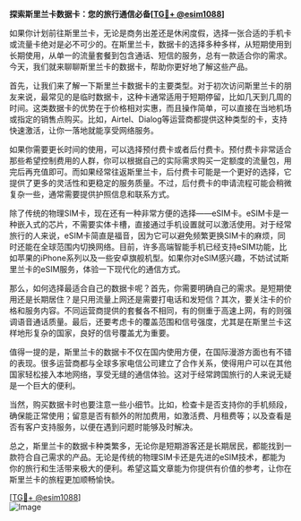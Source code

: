 **探索斯里兰卡数据卡：您的旅行通信必备[[TG💪+ @esim1088](https://t.me/s/esim1088)]**

如果你计划前往斯里兰卡，无论是商务出差还是休闲度假，选择一张合适的手机卡或流量卡绝对是必不可少的。在斯里兰卡，数据卡的选择多种多样，从短期使用到长期使用，从单一的流量套餐到包含通话、短信的服务，总有一款适合你的需求。今天，我们就来聊聊斯里兰卡的数据卡，帮助你更好地了解这些产品。

首先，让我们来了解一下斯里兰卡数据卡的主要类型。对于初次访问斯里兰卡的朋友来说，最常见的是临时数据卡，这种卡通常适用于短期停留，比如几天到几周的时间。这类数据卡的优势在于价格相对实惠，而且操作简单，可以直接在当地机场或指定的销售点购买。比如，Airtel、Dialog等运营商都提供这种类型的卡，支持快速激活，让你一落地就能享受网络服务。

如果你需要更长时间的使用，可以选择预付费卡或者后付费卡。预付费卡非常适合那些希望控制费用的人群，你可以根据自己的实际需求购买一定额度的流量包，用完后再充值即可。而如果经常往返斯里兰卡，后付费卡可能是一个更好的选择，它提供了更多的灵活性和更稳定的服务质量。不过，后付费卡的申请流程可能会稍微复杂一些，通常需要提供护照信息和联系方式。

除了传统的物理SIM卡，现在还有一种非常方便的选择——eSIM卡。eSIM卡是一种嵌入式的芯片，不需要实体卡槽，直接通过手机设置就可以激活使用。对于经常旅行的人来说，eSIM卡简直是福音，因为它可以避免频繁更换SIM卡的麻烦，同时还能在全球范围内切换网络。目前，许多高端智能手机已经支持eSIM功能，比如苹果的iPhone系列以及一些安卓旗舰机型。如果你对eSIM感兴趣，不妨试试斯里兰卡的eSIM服务，体验一下现代化的通信方式。

那么，如何选择最适合自己的数据卡呢？首先，你需要明确自己的需求。是短期使用还是长期居住？是只用流量上网还是需要打电话和发短信？其次，要关注卡的价格和服务内容。不同运营商提供的套餐各不相同，有的侧重于高速上网，有的则强调语音通话质量。最后，还要考虑卡的覆盖范围和信号强度，尤其是在斯里兰卡这样地形复杂的国家，良好的信号覆盖尤为重要。

值得一提的是，斯里兰卡的数据卡不仅在国内使用方便，在国际漫游方面也有不错的表现。很多运营商都与全球多家电信公司建立了合作关系，使得用户可以在其他国家轻松接入本地网络，享受无缝的通信体验。这对于经常跨国旅行的人来说无疑是一个巨大的便利。

当然，购买数据卡时也要注意一些小细节。比如，检查卡是否支持你的手机频段，确保能正常使用；留意是否有额外的附加费用，如激活费、月租费等；以及查看是否有客户支持服务，以便在遇到问题时能够及时解决。

总之，斯里兰卡的数据卡种类繁多，无论你是短期游客还是长期居民，都能找到一款符合自己需求的产品。无论是传统的物理SIM卡还是先进的eSIM技术，都能为你的旅行和生活带来极大的便利。希望这篇文章能为你提供有价值的参考，让你在斯里兰卡的旅程更加顺畅愉快。

[[TG💪+ @esim1088](https://t.me/s/esim1088)]  
![Image](https://i.postimg.cc/4NQfJmqS/Snipaste-2025-05-13-00-14-12.png)